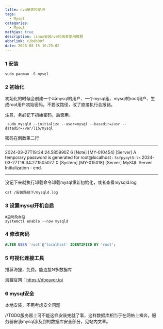 ```yaml
---
title: nvm安装和使用
tags:
  - Mysql
categories:
  - Mysql
mathjax: true
description: linux安装nvm和简单使用教程
abbrlink: c2bdb00f
date: 2023-08-15 16:29:02
---
```

### 1 安装

```
sudo pacman -S mysql 
```

### 2 初始化

初始化的时候会创建一个叫mysql的用户、一个mysql组、mysql的root用户、生成root用户初始密码。不要改路径，改了直接执行会报错。

注意，务必记下初始密码，后面用。

```
 sudo mysqld --initialize --user=mysql --basedir=/usr --datadir=/var/lib/mysql 
```

密码在倒数第二行

---

2024-03-27T19:34:24.585990Z 6 [Note] [MY-010454] [Server] A temporary password is generated for root@localhost
: `Ssfpyoyt5-t<`
2024-03-27T19:34:27.150507Z 0 [System] [MY-015018] [Server] MySQL Server Initialization - end.

---

没记下来就执行卸载命令卸载mysql重新初始化，或者查看mysqld.log

```
cat /安装路径下/mysqld.log
```

### 3 设置mysql开机自启

```
#启动及自启
systemctl enable --now mysqld
```

### 4 修改密码

```sql
ALTER USER 'root'@'localhost' IDENTIFIED BY 'root';
```

### 5 可视化连接工具

推荐海狸，免费，能连接N多数据库

海狸官网：https://dbeaver.io/

### 6 mysql安全

本地安装，不用考虑安全问题

//TODO服务器上可不能这样安装完就了事，这样数据库相当于在网络上裸奔，服务器安装mysql涉及到的数据库安全部分，见站内文章。
